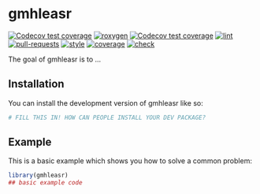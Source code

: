 
# gmhleasr

<!-- badges: start -->
[![Codecov test coverage](https://codecov.io/gh/noclocks/gmhleasr/graph/badge.svg)](https://app.codecov.io/gh/noclocks/gmhleasr)
[![roxygen](https://github.com/jimbrig/gmhleasr/actions/workflows/roxygen.yml/badge.svg)](https://github.com/jimbrig/gmhleasr/actions/workflows/roxygen.yml)
[![Codecov test coverage](https://codecov.io/gh/jimbrig/gmhleasr/graph/badge.svg)](https://app.codecov.io/gh/jimbrig/gmhleasr)
[![lint](https://github.com/jimbrig/gmhleasr/actions/workflows/lint.yml/badge.svg)](https://github.com/jimbrig/gmhleasr/actions/workflows/lint.yml)
[![pull-requests](https://github.com/jimbrig/gmhleasr/actions/workflows/pull-requests.yml/badge.svg)](https://github.com/jimbrig/gmhleasr/actions/workflows/pull-requests.yml)
[![style](https://github.com/jimbrig/gmhleasr/actions/workflows/style.yml/badge.svg)](https://github.com/jimbrig/gmhleasr/actions/workflows/style.yml)
[![coverage](https://github.com/jimbrig/gmhleasr/actions/workflows/coverage.yml/badge.svg)](https://github.com/jimbrig/gmhleasr/actions/workflows/coverage.yml)
[![check](https://github.com/jimbrig/gmhleasr/actions/workflows/check.yml/badge.svg)](https://github.com/jimbrig/gmhleasr/actions/workflows/check.yml)
<!-- badges: end -->

The goal of gmhleasr is to ...

## Installation

You can install the development version of gmhleasr like so:

``` r
# FILL THIS IN! HOW CAN PEOPLE INSTALL YOUR DEV PACKAGE?
```

## Example

This is a basic example which shows you how to solve a common problem:

``` r
library(gmhleasr)
## basic example code
```

